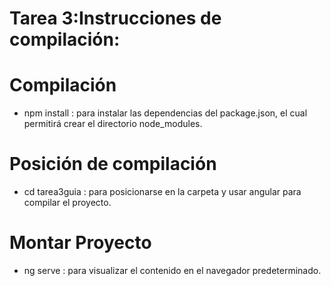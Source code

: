 # Tarea 3:Instrucciones de compilación:

# Compilación
- npm install : para instalar las dependencias del package.json, el cual permitirá crear el directorio node_modules.

# Posición de compilación
- cd tarea3guia : para posicionarse en la carpeta y usar angular para compilar el proyecto.

# Montar Proyecto
- ng serve : para visualizar el contenido en el navegador predeterminado.


